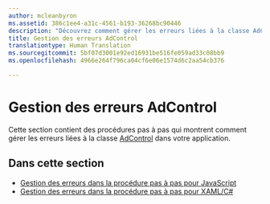 ```yaml
---
author: mcleanbyron
ms.assetid: 386c1ee4-a31c-4561-b193-36268bc90446
description: "Découvrez comment gérer les erreurs liées à la classe AdControl dans votre application."
title: Gestion des erreurs AdControl
translationtype: Human Translation
ms.sourcegitcommit: 5bf07d3001e92ed16931be516fe059ad33c08bb9
ms.openlocfilehash: 4966e264f796ca04cf6e06e1574d6c2aa54cb376

---
```


# Gestion des erreurs AdControl




Cette section contient des procédures pas à pas qui montrent comment gérer les erreurs liées à la classe [AdControl](https://msdn.microsoft.com/library/windows/apps/microsoft.advertising.winrt.ui.adcontrol.aspx) dans votre application.

## Dans cette section


* [Gestion des erreurs dans la procédure pas à pas pour JavaScript](error-handling-in-javascript-walkthrough.md)
* [Gestion des erreurs dans la procédure pas à pas pour XAML/C#](error-handling-in-xamlc-walkthrough.md)

 

 



<!--HONumber=Aug16_HO3-->


